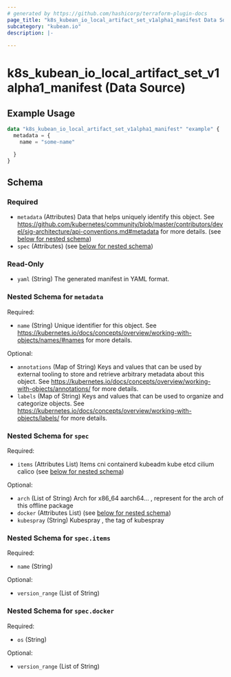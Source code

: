 ```yaml
---
# generated by https://github.com/hashicorp/terraform-plugin-docs
page_title: "k8s_kubean_io_local_artifact_set_v1alpha1_manifest Data Source - terraform-provider-k8s"
subcategory: "kubean.io"
description: |-
  
---
```


# k8s_kubean_io_local_artifact_set_v1alpha1_manifest (Data Source)



## Example Usage

```terraform
data "k8s_kubean_io_local_artifact_set_v1alpha1_manifest" "example" {
  metadata = {
    name = "some-name"

  }
}
```

<!-- schema generated by tfplugindocs -->
## Schema

### Required

- `metadata` (Attributes) Data that helps uniquely identify this object. See https://github.com/kubernetes/community/blob/master/contributors/devel/sig-architecture/api-conventions.md#metadata for more details. (see [below for nested schema](#nestedatt--metadata))
- `spec` (Attributes) (see [below for nested schema](#nestedatt--spec))

### Read-Only

- `yaml` (String) The generated manifest in YAML format.

<a id="nestedatt--metadata"></a>
### Nested Schema for `metadata`

Required:

- `name` (String) Unique identifier for this object. See https://kubernetes.io/docs/concepts/overview/working-with-objects/names/#names for more details.

Optional:

- `annotations` (Map of String) Keys and values that can be used by external tooling to store and retrieve arbitrary metadata about this object. See https://kubernetes.io/docs/concepts/overview/working-with-objects/annotations/ for more details.
- `labels` (Map of String) Keys and values that can be used to organize and categorize objects. See https://kubernetes.io/docs/concepts/overview/working-with-objects/labels/ for more details.


<a id="nestedatt--spec"></a>
### Nested Schema for `spec`

Required:

- `items` (Attributes List) Items cni containerd kubeadm kube etcd cilium calico (see [below for nested schema](#nestedatt--spec--items))

Optional:

- `arch` (List of String) Arch for x86_64  aarch64... , represent for the arch of this offline package
- `docker` (Attributes List) (see [below for nested schema](#nestedatt--spec--docker))
- `kubespray` (String) Kubespray , the tag of kubespray

<a id="nestedatt--spec--items"></a>
### Nested Schema for `spec.items`

Required:

- `name` (String)

Optional:

- `version_range` (List of String)


<a id="nestedatt--spec--docker"></a>
### Nested Schema for `spec.docker`

Required:

- `os` (String)

Optional:

- `version_range` (List of String)
